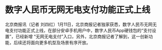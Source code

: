 # 数字人民币无网无电支付功能正式上线

北京商报讯（记者
刘四红）1月11日，北京商报记者独家获悉，数字人民币无网无电支付功能正式上线，在部分安卓手机用户中，数字人民币App硬钱包的“支付设置”，已经新增
“无网无电支付”入口，另外，北京商报记者了解到，这一创新功能，后续还将面向更多机型及场景有序开放。

